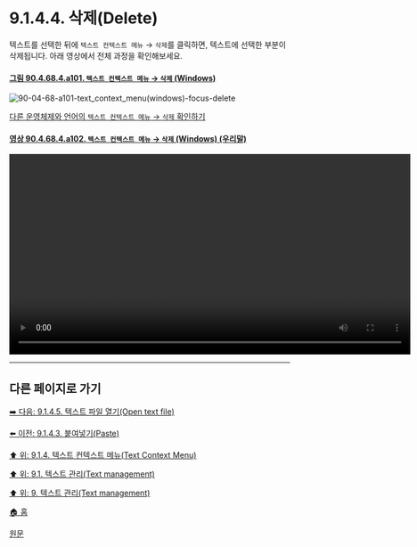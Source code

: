 # 9.1.4.4. 삭제(Delete)
텍스트를 선택한 뒤에 `텍스트 컨텍스트 메뉴` → `삭제`를 클릭하면, 텍스트에 선택한 부분이 삭제됩니다. 아래 영상에서 전체 과정을 확인해보세요.

<a id="90-04-68-04-a101"></a>

#### [그림 90.4.68.4.a101. `텍스트 컨텍스트 메뉴` → `삭제` (Windows)](./90-04-68-04-delete.md#90-04-68-04-a101)
![90-04-68-a101-text_context_menu(windows)-focus-delete](https://github.com/wonder13662/gimp/assets/15767104/e095466f-d80d-4c85-b164-f6798e959955)

[다른 운영체제와 언어의 `텍스트 컨텍스트 메뉴` → `삭제` 확인하기](./90-04-68-04-delete.md#90-04-68-04-a201)

<a id="90-04-68-04-a102"></a>

#### [영상 90.4.68.4.a102. `텍스트 컨텍스트 메뉴` → `삭제` (Windows) (우리말)](./90-04-68-04-delete.md#90-04-68-04-a102)
<video controls="controls" width="720" src="https://github.com/wonder13662/gimp/assets/15767104/601cdc5b-0511-49a5-89a4-295d6bd5e66b"></video>

***

## 다른 페이지로 가기
[➡️ 다음: 9.1.4.5. 텍스트 파일 열기(Open text file)](./09-01-04-05-open_text_file.md)

[⬅️ 이전: 9.1.4.3. 붙여넣기(Paste)](./09-01-04-03-paste.md)

[⬆️ 위: 9.1.4. 텍스트 컨텍스트 메뉴(Text Context Menu)](./09-01-04-00-text_context_menu.md)

[⬆️ 위: 9.1. 텍스트 관리(Text management)](./09-01-text-management.md)

[⬆️ 위: 9. 텍스트 관리(Text management)](./09-00-text-management.md)

[🏠 홈](./00-home.md)

[원문](https://docs.gimp.org/2.10/ko/gimp-image-text-management.html#text-context-menu)
